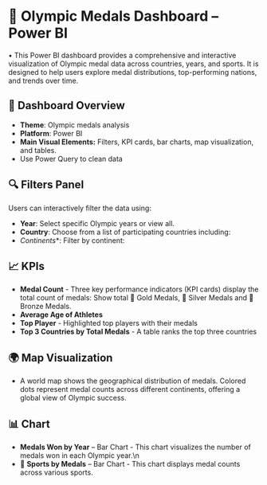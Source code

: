 # 🏅 Olympic Medals Dashboard – Power BI 
  •	This Power BI dashboard provides a comprehensive and interactive visualization of Olympic medal data across countries, years, and sports. It is designed to help users explore medal distributions, top-performing nations, and trends over time.
## 📌 Dashboard Overview
  -  **Theme**: Olympic medals analysis
  -  **Platform**: Power BI
  -  **Main Visual Elements:** Filters, KPI cards, bar charts, map visualization, and tables.
  -  Use Power Query to clean data
## 🔍 Filters Panel 
  Users can interactively filter the data using:
  -  **Year**: Select specific Olympic years or view all.
  -  **Country**: Choose from a list of participating countries including:
  -   *Continents**: Filter by continent:
## 📈 KPIs
  - **Medal Count** - Three key performance indicators (KPI cards) display the total count of medals: Show total 🥇 Gold Medals, 🥈 Silver Medals and 🥉 Bronze Medals.
  - **Average Age of Athletes**
  - **Top Player** - Highlighted top players with their medals
  - **Top 3 Countries by Total Medals** - A table ranks the top three countries
## 🌍 Map Visualization
  - A world map shows the geographical distribution of medals. Colored dots represent medal counts across different continents, offering a global view of Olympic success.
## 📊 Chart
  - **Medals Won by Year** – Bar Chart - This chart visualizes the number of medals won in each Olympic year.\n
  - 🥋 **Sports by Medals** – Bar Chart - This chart displays medal counts across various sports.
